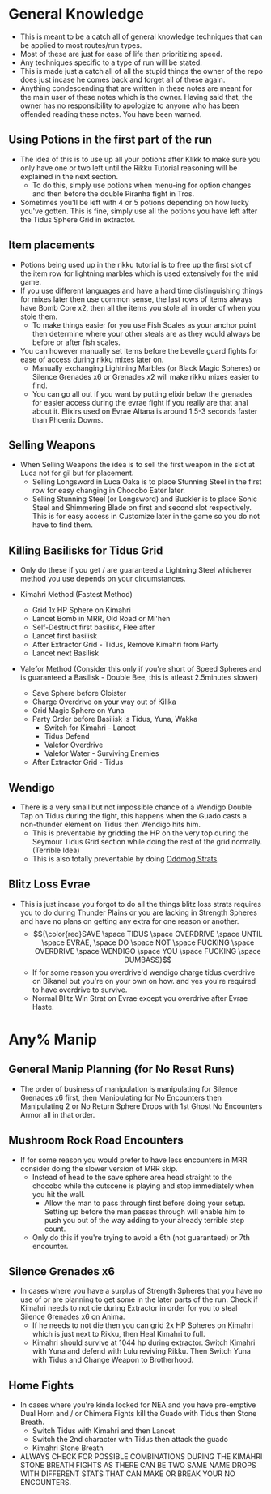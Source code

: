 # General Knowledge

  * This is meant to be a catch all of general knowledge techniques that can be applied to most routes/run types.
  * Most of these are just for ease of life than prioritizing speed. 
  * Any techniques specific to a type of run will be stated.
  * This is made just a catch all of all the stupid things the owner of the repo does just incase he comes back and forget all of these again.
  * Anything condescending that are written in these notes are meant for the main user of these notes which is the owner. Having said that, the owner has no responsibility to apologize to anyone who has been offended reading these notes. You have been warned.

## Using Potions in the first part of the run

  * The idea of this is to use up all your potions after Klikk to make sure you only have one or two left until the Rikku Tutorial reasoning will be explained in the next section. 
    * To do this, simply use potions when menu-ing for option changes and then before the double Piranha fight in Tros.
  * Sometimes you'll be left with 4 or 5 potions depending on how lucky you've gotten. This is fine, simply use all the potions you have left after the Tidus Sphere Grid in extractor.

## Item placements

  * Potions being used up in the rikku tutorial is to free up the first slot of the item row for lightning marbles which is used extensively for the mid game.
  * If you use different languages and have a hard time distinguishing things for mixes later then use common sense, the last rows of items always have Bomb Core x2, then all the items you stole all in order of when you stole them.
    * To make things easier for you use Fish Scales as your anchor point then determine where your other steals are as they would always be before or after fish scales.
  * You can however manually set items before the bevelle guard fights for ease of access during rikku mixes later on. 
    * Manually exchanging Lightning Marbles (or Black Magic Spheres) or Silence Grenades x6 or Grenades x2 will make rikku mixes easier to find.
    * You can go all out if you want by putting elixir below the grenades for easier access during the evrae fight if you really are that anal about it. Elixirs used on Evrae Altana is around 1.5-3 seconds faster than Phoenix Downs.

## Selling Weapons

  * When Selling Weapons the idea is to sell the first weapon in the slot at Luca not for gil but for placement. 
    * Selling Longsword in Luca Oaka is to place Stunning Steel in the first row for easy changing in Chocobo Eater later.
    * Selling Stunning Steel (or Longsword) and Buckler is to place Sonic Steel and Shimmering Blade on first and second slot respectively. This is for easy access in Customize later in the game so you do not have to find them.

## Killing Basilisks for Tidus Grid

  * Only do these if you get / are guaranteed a Lightning Steel whichever method you use depends on your circumstances.

  * Kimahri Method (Fastest Method)
    * Grid 1x HP Sphere on Kimahri
    * Lancet Bomb in MRR, Old Road or Mi'hen
    * Self-Destruct first basilisk, Flee after
    * Lancet first basilisk
    * After Extractor Grid - Tidus, Remove Kimahri from Party
    * Lancet next Basilisk

  * Valefor Method (Consider this only if you're short of Speed Spheres and is guaranteed a Basilisk - Double Bee, this is atleast 2.5minutes slower)
    * Save Sphere before Cloister
    * Charge Overdrive on your way out of Kilika
    * Grid Magic Sphere on Yuna
    * Party Order before Basilisk is Tidus, Yuna, Wakka
      * Switch for Kimahri - Lancet
      * Tidus Defend
      * Valefor Overdrive
      * Valefor Water - Surviving Enemies
    * After Extractor Grid - Tidus

## Wendigo

  * There is a very small but not impossible chance of a Wendigo Double Tap on Tidus during the fight, this happens when the Guado casts a non-thunder element on Tidus then Wendigo hits him.
    * This is preventable by gridding the HP on the very top during the Seymour Tidus Grid section while doing the rest of the grid normally. (Terrible Idea)
    * This is also totally preventable by doing [Oddmog Strats][1].

## Blitz Loss Evrae

  * This is just incase you forgot to do all the things blitz loss strats requires you to do during Thunder Plains or you are lacking in Strength Spheres and have no plans on getting any extra for one reason or another.
    * $${\color{red}SAVE \space TIDUS \space OVERDRIVE \space UNTIL \space EVRAE, \space DO \space NOT \space FUCKING \space OVERDRIVE \space WENDIGO \space YOU \space FUCKING \space DUMBASS}$$
    * If for some reason you overdrive'd wendigo charge tidus overdrive on Bikanel but you're on your own on how. and yes you're required to have overdrive to survive.
    * Normal Blitz Win Strat on Evrae except you overdrive after Evrae Haste. 

# Any% Manip

## General Manip Planning (for No Reset Runs)

  * The order of business of manipulation is manipulating for Silence Grenades x6 first, then Manipulating for No Encounters then Manipulating 2 or No Return Sphere Drops with 1st Ghost No Encounters Armor all in that order.

## Mushroom Rock Road Encounters

  * If for some reason you would prefer to have less encounters in MRR consider doing the slower version of MRR skip. 
    * Instead of head to the save sphere area head straight to the chocobo while the cutscene is playing and stop immediately when you hit the wall. 
      * Allow the man to pass through first before doing your setup. Setting up before the man passes through will enable him to push you out of the way adding to your already terrible step count.
    * Only do this if you're trying to avoid a 6th (not guaranteed) or 7th encounter.

## Silence Grenades x6
  * In cases where you have a surplus of Strength Spheres that you have no use of or are planning to get some in the later parts of the run. Check if Kimahri needs to not die during Extractor in order for you to steal Silence Grenades x6 on Anima.
    * If he needs to not die then you can grid 2x HP Spheres on Kimahri which is just next to Rikku, then Heal Kimahri to full.
    * Kimahri should survive at 1044 hp during extractor. Switch Kimahri with Yuna and defend with Lulu reviving Rikku. Then Switch Yuna with Tidus and Change Weapon to Brotherhood.

## Home Fights
  * In cases where you're kinda locked for NEA and you have pre-emptive Dual Horn and / or Chimera Fights kill the Guado with Tidus then Stone Breath.
    * Switch Tidus with Kimahri and then Lancet
    * Switch the 2nd character with Tidus then attack the guado
    * Kimahri Stone Breath
  * ALWAYS CHECK FOR POSSIBLE COMBINATIONS DURING THE KIMAHRI STONE BREATH FIGHTS AS THERE CAN BE TWO SAME NAME DROPS WITH DIFFERENT STATS THAT CAN MAKE OR BREAK YOUR NO ENCOUNTERS. 

[1]: https://youtu.be/KJQtA70aYsY?si=kgd9N2zhvwvN7LeT